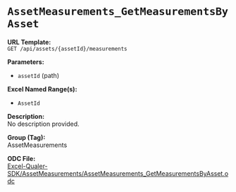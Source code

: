 # `AssetMeasurements_GetMeasurementsByAsset`

**URL Template:**  
`GET /api/assets/{assetId}/measurements`

**Parameters:**  
- `assetId` (path)

**Excel Named Range(s):**  
- `AssetId`

**Description:**  
No description provided.

**Group (Tag):**  
AssetMeasurements

**ODC File:**  
[Excel-Qualer-SDK/AssetMeasurements/AssetMeasurements_GetMeasurementsByAsset.odc](https://github.com/Johnson-Gage-Inspection-Inc/qualer-sdk-odc/blob/main/Excel-Qualer-SDK/AssetMeasurements/AssetMeasurements_GetMeasurementsByAsset.odc)
